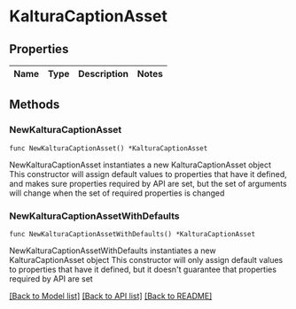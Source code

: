 # KalturaCaptionAsset

## Properties

Name | Type | Description | Notes
------------ | ------------- | ------------- | -------------

## Methods

### NewKalturaCaptionAsset

`func NewKalturaCaptionAsset() *KalturaCaptionAsset`

NewKalturaCaptionAsset instantiates a new KalturaCaptionAsset object
This constructor will assign default values to properties that have it defined,
and makes sure properties required by API are set, but the set of arguments
will change when the set of required properties is changed

### NewKalturaCaptionAssetWithDefaults

`func NewKalturaCaptionAssetWithDefaults() *KalturaCaptionAsset`

NewKalturaCaptionAssetWithDefaults instantiates a new KalturaCaptionAsset object
This constructor will only assign default values to properties that have it defined,
but it doesn't guarantee that properties required by API are set


[[Back to Model list]](../README.md#documentation-for-models) [[Back to API list]](../README.md#documentation-for-api-endpoints) [[Back to README]](../README.md)


